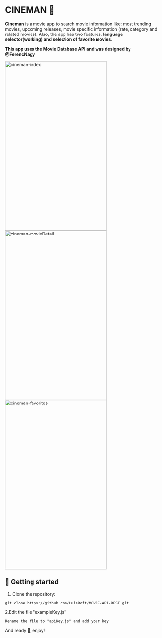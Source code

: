 # CINEMAN 🍿 
**Cineman** is a movie app to search movie information like: most trending movies, upcoming releases, movie specific information (rate, category and related movies). Also, the app has two features: **language selector(working) and selection of favorite movies**.

**This app uses the Movie Database API and was designed by @FerencNagy**

<picture>
  <img width="330px" height="550px" alt="cineman-index" src="https://user-images.githubusercontent.com/91089863/190536899-04bfb34a-b7aa-46ca-b0a6-202f3e57427d.png">
</picture>
<picture>
  <img width="330px" height="550px" alt="cineman-movieDetail" src="https://user-images.githubusercontent.com/91089863/190537673-f11d50ee-986b-48de-adc5-69933ff67949.png">
</picture>
<picture>
  <img width="330px" height="550px" alt="cineman-favorites" src="https://user-images.githubusercontent.com/91089863/190536844-2343972a-a264-4b06-b79d-fb89c6990a4d.png">
</picture>

## 🚀 Getting started 
1. Clone the repository:
```
git clone https://github.com/LuisRoft/MOVIE-API-REST.git
```
2.Edit the file "exampleKey.js"
```
Rename the file to "apiKey.js" and add your key
```
And ready 🥳, enjoy!







